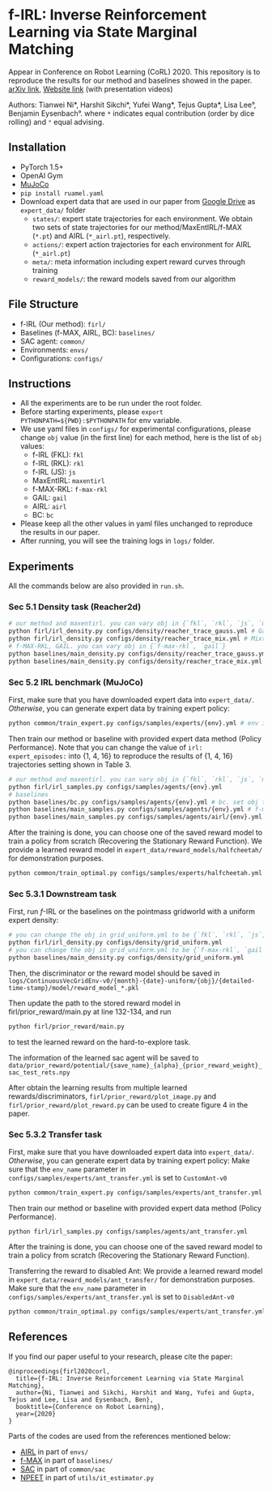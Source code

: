 # f-IRL: Inverse Reinforcement Learning via State Marginal Matching
Appear in Conference on Robot Learning (CoRL) 2020. This repository is to reproduce the results for our method and baselines showed in the paper.
[arXiv link](https://arxiv.org/abs/2011.04709), [Website link](https://sites.google.com/view/f-irl/home) (with presentation videos)

Authors: Tianwei Ni*, Harshit Sikchi*, Yufei Wang*, Tejus Gupta*, Lisa Lee°, Benjamin Eysenbach°.
where `*` indicates equal contribution (order by dice rolling) and `°` equal advising.

## Installation
- PyTorch 1.5+
- OpenAI Gym
- [MuJoCo](https://www.roboti.us/license.html)
- `pip install ruamel.yaml` 
- Download expert data that are used in our paper from [Google Drive](https://drive.google.com/drive/folders/1exDW5cyqRIEBmfBW2uRXSFOlJOBdKPtR?usp=sharing) as `expert_data/` folder
  - `states/`: expert state trajectories for each environment. We obtain two sets of state trajectories for our method/MaxEntIRL/f-MAX (`*.pt`) and AIRL (`*_airl.pt`), respectively.
  - `actions/`: expert action trajectories for each environment for AIRL (`*_airl.pt`)
  - `meta/`: meta information including expert reward curves through training
  - `reward_models/`: the reward models saved from our algorithm

## File Structure
- f-IRL (Our method): `firl/`
- Baselines (f-MAX, AIRL, BC): `baselines/`
- SAC agent: `common/`
- Environments: `envs/`
- Configurations: `configs/`

## Instructions
- All the experiments are to be run under the root folder. 
- Before starting experiments, please `export PYTHONPATH=${PWD}:$PYTHONPATH` for env variable. 
- We use yaml files in `configs/` for experimental configurations, please change `obj` value (in the first line) for each method, here is the list of `obj` values:
    -  f-IRL (FKL): `fkl`
    -  f-IRL (RKL): `rkl`
    -  f-IRL (JS): `js`
    -  MaxEntIRL: `maxentirl`
    -  f-MAX-RKL: `f-max-rkl`
    -  GAIL: `gail`
    -  AIRL: `airl`
    -  BC: `bc`
- Please keep all the other values in yaml files unchanged to reproduce the results in our paper.
- After running, you will see the training logs in `logs/` folder.

## Experiments
All the commands below are also provided in `run.sh`.

### Sec 5.1 Density task (Reacher2d)

```bash
# our method and maxentirl. you can vary obj in {`fkl`, `rkl`, `js`, `maxentirl`}
python firl/irl_density.py configs/density/reacher_trace_gauss.yml # Gaussian goal
python firl/irl_density.py configs/density/reacher_trace_mix.yml # Mixture of Gaussians goal
# f-MAX-RKL, GAIL. you can vary obj in {`f-max-rkl`, `gail`}
python baselines/main_density.py configs/density/reacher_trace_gauss.yml # Gaussian goal
python baselines/main_density.py configs/density/reacher_trace_mix.yml # Mixture of Gaussians goal
```

### Sec 5.2 IRL benchmark (MuJoCo)
First, make sure that you have downloaded expert data into `expert_data/`. *Otherwise*, you can generate expert data by training expert policy:
```bash
python common/train_expert.py configs/samples/experts/{env}.yml # env is in {hopper, walker2d, halfcheetah, ant}
```

Then train our method or baseline with provided expert data method (Policy Performance).
Note that you can change the value of `irl: expert_episodes:` into {1, 4, 16} to reproduce the results of {1, 4, 16} trajectories setting shown in Table 3.

```bash
# our method and maxentirl. you can vary obj in {`fkl`, `rkl`, `js`, `maxentirl`}
python firl/irl_samples.py configs/samples/agents/{env}.yml
# baselines
python baselines/bc.py configs/samples/agents/{env}.yml # bc. set obj to `bc`
python baselines/main_samples.py configs/samples/agents/{env}.yml # f-max-rkl. set obj to `f-max-rkl`
python baselines/main_samples.py configs/samples/agents/airl/{env}.yml # airl.
```

After the training is done, you can choose one of the saved reward model to train a policy from scratch (Recovering the Stationary Reward Function).
We provide a learned reward model in `expert_data/reward_models/halfcheetah/` for demonstration purposes.
```bash 
python common/train_optimal.py configs/samples/experts/halfcheetah.yml
```

### Sec 5.3.1 Downstream task 
First, run $f$-IRL or the baselines on the pointmass gridworld with a uniform expert density: 
```bash
# you can change the obj in grid_uniform.yml to be {`fkl`, `rkl`, `js`, `maxentirl`}
python firl/irl_density.py configs/density/grid_uniform.yml 
# you can change the obj in grid_uniform.yml to be {`f-max-rkl`, `gail`}
python baselines/main_density.py configs/density/grid_uniform.yml
```
Then, the discriminator or the reward model should be saved in 
`logs/ContinuousVecGridEnv-v0/{month}-{date}-uniform/{obj}/{detailed-time-stamp}/model/reward_model_*.pkl`

Then update the path to the stored reward model in firl/prior_reward/main.py at line 132-134, and run
```bash
python firl/prior_reward/main.py
```
to test the learned reward on the hard-to-explore task.

The information of the learned sac agent will be saved to 
`data/prior_reward/potential/{save_name}_{alpha}_{prior_reward_weight}_sac_test_rets.npy`

After obtain the learning results from multiple learned rewards/discriminators,  `firl/prior_reward/plot_image.py` and `firl/prior_reward/plot_reward.py` can be used to create figure 4 in the paper.

### Sec 5.3.2 Transfer task
First, make sure that you have downloaded expert data into `expert_data/`. *Otherwise*, you can generate expert data by training expert policy:
Make sure that the `env_name` parameter in `configs/samples/experts/ant_transfer.yml` is set to `CustomAnt-v0`
```bash
python common/train_expert.py configs/samples/experts/ant_transfer.yml
```

Then train our method or baseline with provided expert data method (Policy Performance).
```
python firl/irl_samples.py configs/samples/agents/ant_transfer.yml
```
After the training is done, you can choose one of the saved reward model to train a policy from scratch (Recovering the Stationary Reward Function).

Transferring the reward to disabled Ant:  We provide a learned reward model in `expert_data/reward_models/ant_transfer/` for demonstration purposes.
Make sure that the `env_name` parameter in `configs/samples/experts/ant_transfer.yml` is set to `DisabledAnt-v0`
```bash 
python common/train_optimal.py configs/samples/experts/ant_transfer.yml
```


## References
If you find our paper useful to your research, please cite the paper: 
```
@inproceedings{firl2020corl,
  title={f-IRL: Inverse Reinforcement Learning via State Marginal Matching},
  author={Ni, Tianwei and Sikchi, Harshit and Wang, Yufei and Gupta, Tejus and Lee, Lisa and Eysenbach, Ben},
  booktitle={Conference on Robot Learning},
  year={2020}
}
```

Parts of the codes are used from the references mentioned below:

- [AIRL](https://github.com/justinjfu/inverse_rl) in part of `envs/` 
- [f-MAX](https://github.com/KamyarGh/rl_swiss/blob/master/run_scripts/adv_smm_exp_script.py) in part of `baselines/`
- [SAC](https://github.com/openai/spinningup/tree/master/spinup/algos/pytorch/sac) in part of `common/sac`
- [NPEET](https://github.com/gregversteeg/NPEET) in part of `utils/it_estimator.py`
